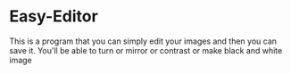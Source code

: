 # Easy-Editor
This is a program that you can simply edit your images and then you can save it. 
You'll be able to turn or mirror or contrast or make black and white image
